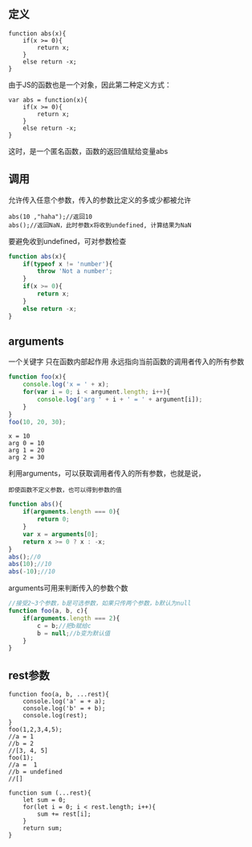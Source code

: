 ## 定义
```JS
function abs(x){
	if(x >= 0){
		return x;
	}
	else return -x;
}
```
由于JS的函数也是一个对象，因此第二种定义方式：
```JS
var abs = function(x){
	if(x >= 0){
		return x;
	}
	else return -x;
}
```
这时，是一个匿名函数，函数的返回值赋给变量abs
## 调用
允许传入任意个参数，传入的参数比定义的多或少都被允许
```JS
abs(10 ,"haha");//返回10
abs();//返回NaN，此时参数x将收到undefined, 计算结果为NaN
```
要避免收到undefined，可对参数检查
```js
function abs(x){
	if(typeof x != 'number'){
		throw 'Not a number';
	}
	if(x >= 0){
		return x;
	}
	else return -x;
}
```
## arguments
一个关键字
只在函数内部起作用
永远指向当前函数的调用者传入的所有参数
```js
function foo(x){
	console.log('x = ' + x);
	for(var i = 0; i < argument.length; i++){
		console.log('arg ' + i + ' = ' + argument[i]);
	}
}
foo(10, 20, 30);
```

```
x = 10
arg 0 = 10
arg 1 = 20
arg 2 = 30
```
利用arguments，可以获取调用者传入的所有参数，也就是说，
```
即使函数不定义参数，也可以得到参数的值
```
```js
function abs(){
	if(arguments.length === 0){
		return 0;
	}
	var x = arguments[0];
	return x >= 0 ? x : -x;
}
abs();//0
abs(10);//10
abs(-10);//10
```
arguments可用来判断传入的参数个数
```js
//接受2~3个参数，b是可选参数，如果只传两个参数，b默认为null
function foo(a, b, c){
	if(arguments.length === 2){
		c = b;//把b赋给c
		b = null;//b变为默认值
	}
}
```
## rest参数
```
function foo(a, b, ...rest){
	console.log('a' = + a);
	console.log('b' = + b);
	console.log(rest);
}
foo(1,2,3,4,5);
//a = 1
//b = 2
//[3, 4, 5]
foo(1);
//a =  1
//b = undefined
//[]
```
```
function sum (...rest){
	let sum = 0;
	for(let i = 0; i < rest.length; i++){
		sum += rest[i];
	}
	return sum;
}
```
